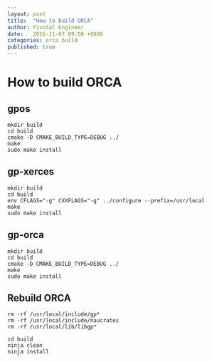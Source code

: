 ```yaml
---
layout: post
title:  "How to build ORCA"
author: Pivotal Engineer
date:   2016-11-07 09:00 +0800
categories: orca build
published: true
---
```


# How to build ORCA

## gpos

    mkdir build
    cd build
    cmake -D CMAKE_BUILD_TYPE=DEBUG ../
    make
    sudo make install

## gp-xerces

    mkdir build
    cd build
    env CFLAGS="-g" CXXFLAGS="-g" ../configure --prefix=/usr/local
    make
    sudo make install

## gp-orca

    mkdir build
    cd build
    cmake -D CMAKE_BUILD_TYPE=DEBUG ../
    make
    sudo make install

## Rebuild ORCA

    rm -rf /usr/local/include/gp*
    rm -rf /usr/local/include/naucrates
    rm -rf /usr/local/lib/libgp*

    cd build
    ninja clean
    ninja install


